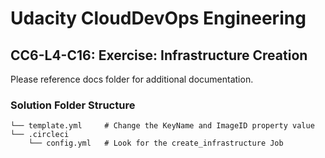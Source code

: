 # Udacity CloudDevOps Engineering

## CC6-L4-C16: Exercise: Infrastructure Creation

Please reference docs folder for additional documentation.

### Solution Folder Structure

```folder-structure
└── template.yml     # Change the KeyName and ImageID property value
└── .circleci
    └── config.yml   # Look for the create_infrastructure Job
```
